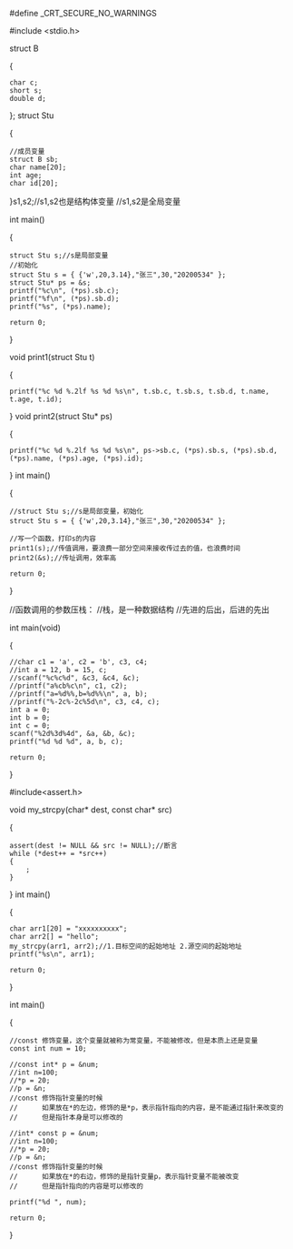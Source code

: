 #define _CRT_SECURE_NO_WARNINGS

#include <stdio.h>


struct B

{

	char c;
	short s;
	double d;
};
struct Stu

{

	//成员变量
	struct B sb;
	char name[20];
	int age;
	char id[20];
}s1,s2;//s1,s2也是结构体变量
//s1,s2是全局变量

int main()

{

	struct Stu s;//s是局部变量
	//初始化
	struct Stu s = { {'w',20,3.14},"张三",30,"20200534" };
	struct Stu* ps = &s;
	printf("%c\n", (*ps).sb.c);
	printf("%f\n", (*ps).sb.d);
	printf("%s", (*ps).name);

	return 0;
}



void print1(struct Stu t)

{

	printf("%c %d %.2lf %s %d %s\n", t.sb.c, t.sb.s, t.sb.d, t.name, t.age, t.id);
}
void print2(struct Stu* ps)

{

	printf("%c %d %.2lf %s %d %s\n", ps->sb.c, (*ps).sb.s, (*ps).sb.d, (*ps).name, (*ps).age, (*ps).id);
}
int main()

{

	//struct Stu s;//s是局部变量，初始化
	struct Stu s = { {'w',20,3.14},"张三",30,"20200534" };

	//写一个函数，打印s的内容
	print1(s);//传值调用，要浪费一部分空间来接收传过去的值，也浪费时间
	print2(&s);//传址调用，效率高

	return 0;

}

//函数调用的参数压栈：
//栈，是一种数据结构
//先进的后出，后进的先出


int main(void)

{

	//char c1 = 'a', c2 = 'b', c3, c4;
	//int a = 12, b = 15, c;
	//scanf("%c%c%d", &c3, &c4, &c);
	//printf("a%cb%c\n", c1, c2);
	//printf("a=%d%%,b=%d%%\n", a, b);
	//printf("%-2c%-2c%5d\n", c3, c4, c);
	int a = 0;
	int b = 0;
	int c = 0;
	scanf("%2d%3d%4d", &a, &b, &c);
	printf("%d %d %d", a, b, c);

	return 0;

}

#include<assert.h>

void my_strcpy(char* dest, const char* src)

{

	assert(dest != NULL && src != NULL);//断言
	while (*dest++ = *src++)
	{
		;
	}
}
int main()

{

	char arr1[20] = "xxxxxxxxxx";
	char arr2[] = "hello";
	my_strcpy(arr1, arr2);//1.目标空间的起始地址 2.源空间的起始地址
	printf("%s\n", arr1);

	return 0;

}

int main()

{

	//const 修饰变量，这个变量就被称为常变量，不能被修改，但是本质上还是变量
	const int num = 10;

	//const int* p = &num;
	//int n=100;
	//*p = 20;
	//p = &n;
	//const 修饰指针变量的时候
	//      如果放在*的左边，修饰的是*p，表示指针指向的内容，是不能通过指针来改变的
	//      但是指针本身是可以修改的  

	//int* const p = &num;
	//int n=100;
	//*p = 20;
	//p = &n;
	//const 修饰指针变量的时候
	//      如果放在*的右边，修饰的是指针变量p，表示指针变量不能被改变
	//      但是指针指向的内容是可以修改的

	printf("%d ", num);

	return 0;

}
